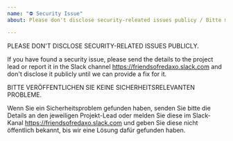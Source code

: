 ```yaml
---
name: "⛔ Security Issue"
about: Please don't disclose security-releated issues publicy / Bitte melde keine Sicherheitsprobleme öffentlich

---
```


PLEASE DON'T DISCLOSE SECURITY-RELATED ISSUES PUBLICLY.

If you have found a security issue, please send the details to the project lead or report it in the Slack channel https://friendsofredaxo.slack.com and don't disclose it publicly until we can provide a fix for it. 

BITTE VERÖFFENTLICHEN SIE KEINE SICHERHEITSRELEVANTEN PROBLEME.

Wenn Sie ein Sicherheitsproblem gefunden haben, senden Sie bitte die Details an den jeweiligen Projekt-Lead oder melden Sie diese im Slack-Kanal https://friendsofredaxo.slack.com und geben Sie diese nicht öffentlich bekannt, bis wir eine Lösung dafür gefunden haben. 
